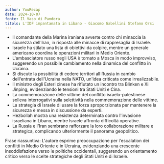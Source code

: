 ```yaml
---
author: YouRecap
date: 2024-10-07
fonte: Il Vaso di Pandora
titolo: L'IDF impantanata in Libano - Giacomo Gabellini Stefano Orsi
---
```


- Il comandante della Marina iraniana avverte contro chi minaccia la sicurezza dell'Iran, in risposta alle minacce di rappresaglia di Israele.
- Israele ha stilato una lista di obiettivi da colpire, mentre un generale americano coordina le operazioni militari in Medio Oriente.
- L'ambasciatore russo negli USA è tornato a Mosca in modo improvviso, suggerendo un possibile cambiamento nella dinamica del conflitto in Ucraina.
- Si discute la possibilità di cedere territori all Russia in cambio dell'entrata dell'Ucraina nella NATO, un'idea criticata come irrealizzabile.
- Il ministro degli Esteri cinese ha rifiutato un incontro tra Blinken e Xi Jinping, evidenziando le tensioni tra Stati Uniti e Cina.
- La commemorazione delle vittime del conflitto israelo-palestinese solleva interrogativi sulla selettività nella commemorazione delle vittime.
- La strategia di Israele di usare la forza sproporzionata per mantenere la sicurezza è messa in discussione da esperti.
- Hezbollah mostra una resistenza determinata contro l'invasione israeliana in Libano, mentre Israele affronta difficoltà operative.
- La Russia e l'Iran sembrano rafforzare la loro collaborazione militare e strategica, complicando ulteriormente il panorama geopolitico.

Frase riassuntiva: L'autore esprime preoccupazione per l'escalation dei conflitti in Medio Oriente e in Ucraina, evidenziando una crescente insoddisfazione verso le politiche occidentali, suggerendo un orientamento critico verso le scelte strategiche degli Stati Uniti e di Israele.
